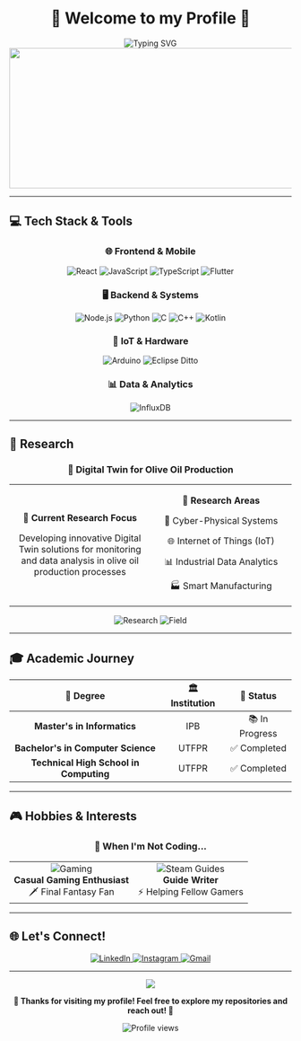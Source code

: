 <div align="center">

# 🌿 Welcome to my Profile 🌱

<img src="https://readme-typing-svg.herokuapp.com?font=Fira+Code&size=24&duration=3000&pause=1000&color=8FBC8F&center=true&vCenter=true&width=600&lines=Hi%2C+I'm+Hendrick!+%F0%9F%91%8B;Research+%26+Development+Enthusiast;Digital+Twin+%26+IoT+Specialist;Gaming+%26+Guide+Writing+Lover" alt="Typing SVG" />

<img height="250" width="1000" src="https://media.giphy.com/media/v1.Y2lkPTc5MGI3NjExMzQzMmZhMTkwOWNkZDMwMzU3OGMwODRiNzU4YWYxMjY0OGExNjQ0ZCZjdD1n/32BfxjvF1K6mPnHnuh/giphy.gif">

</div>

---

## 💻 Tech Stack & Tools

<div align="center">

### 🌐 Frontend & Mobile
<img src="https://img.shields.io/badge/React-20232A?style=for-the-badge&logo=react&logoColor=61DAFB" alt="React" />
<img src="https://img.shields.io/badge/JavaScript-F7DF1E?style=for-the-badge&logo=javascript&logoColor=black" alt="JavaScript" />
<img src="https://img.shields.io/badge/TypeScript-007ACC?style=for-the-badge&logo=typescript&logoColor=white" alt="TypeScript" />
<img src="https://img.shields.io/badge/Flutter-02569B?style=for-the-badge&logo=flutter&logoColor=white" alt="Flutter" />

### 🖥️ Backend & Systems
<img src="https://img.shields.io/badge/Node.js-43853D?style=for-the-badge&logo=nodedotjs&logoColor=white" alt="Node.js" />
<img src="https://img.shields.io/badge/Python-3776AB?style=for-the-badge&logo=python&logoColor=white" alt="Python" />
<img src="https://img.shields.io/badge/C-00599C?style=for-the-badge&logo=c&logoColor=white" alt="C" />
<img src="https://img.shields.io/badge/C++-00599C?style=for-the-badge&logo=c%2B%2B&logoColor=white" alt="C++" />
<img src="https://img.shields.io/badge/Kotlin-0095D5?style=for-the-badge&logo=kotlin&logoColor=white" alt="Kotlin" />

### 🔌 IoT & Hardware
<img src="https://img.shields.io/badge/Arduino-00979D?style=for-the-badge&logo=Arduino&logoColor=white" alt="Arduino" />
<img src="https://img.shields.io/badge/Eclipse%20Ditto-2C2255?style=for-the-badge&logo=eclipse&logoColor=white" alt="Eclipse Ditto" />

### 📊 Data & Analytics
<img src="https://img.shields.io/badge/InfluxDB-22ADF6?style=for-the-badge&logo=influxdb&logoColor=white" alt="InfluxDB" />

</div>

---

## 🔬 Research

<div align="center">

### 🌿 Digital Twin for Olive Oil Production

</div>

<table align="center">
<tr>
<td align="center" width="50%">

**🎯 Current Research Focus**

<p>Developing innovative Digital Twin solutions for monitoring and data analysis in olive oil production processes</p>

</td>
<td align="center" width="50%">

**🔬 Research Areas**

<p>🔧 Cyber-Physical Systems</p>
<p>🌐 Internet of Things (IoT)</p>
<p>📊 Industrial Data Analytics</p>
<p>🏭 Smart Manufacturing</p>

</td>
</tr>
</table>

<div align="center">

![Research](https://img.shields.io/badge/Status-Active%20Research-brightgreen?style=for-the-badge&logo=flask&logoColor=white)
![Field](https://img.shields.io/badge/Field-Digital%20Twins-98D982?style=for-the-badge&logo=cogs&logoColor=white)

</div>

---

## 🎓 Academic Journey

<div align="center">

| 🎯 Degree | 🏛️ Institution | 🌟 Status |
|:---:|:---:|:---:|
| **Master's in Informatics** | IPB | 📚 In Progress |
| **Bachelor's in Computer Science** | UTFPR | ✅ Completed |
| **Technical High School in Computing** | UTFPR | ✅ Completed |

</div>

---

## 🎮 Hobbies & Interests

<div align="center">

### 🎯 When I'm Not Coding...

<table align="center">
<tr>
<td align="center">
<img src="https://img.shields.io/badge/Gaming-98D982?style=for-the-badge&logo=gamepad&logoColor=white&labelColor=2F4F2F" alt="Gaming" />
<br>
<b>Casual Gaming Enthusiast</b>
<br>
🗡️ Final Fantasy Fan
</td>
<td align="center">
<img src="https://img.shields.io/badge/Steam%20Guides-98D982?style=for-the-badge&logo=steam&logoColor=white&labelColor=2F4F2F" alt="Steam Guides" />
<br>
<b>Guide Writer</b>
<br>
⚡ Helping Fellow Gamers
</td>
</tr>
</table>

</div>

---

## 🌐 Let's Connect!

<div align="center">

<a href="https://linkedin.com/in/hendrickfs" target="_blank">
  <img src="https://img.shields.io/badge/LinkedIn-0077B5?style=for-the-badge&logo=linkedin&logoColor=white" alt="LinkedIn" />
</a>
<a href="https://instagram.com/hendrick.fs" target="_blank">
  <img src="https://img.shields.io/badge/Instagram-E4405F?style=for-the-badge&logo=instagram&logoColor=white" alt="Instagram" />
</a>
<a href="mailto:hendrickfel@gmail.com">
  <img src="https://img.shields.io/badge/Gmail-D14836?style=for-the-badge&logo=gmail&logoColor=white" alt="Gmail" />
</a>

</div>

---

<div align="center">
  <img src="https://capsule-render.vercel.app/api?type=waving&color=8FBC8F&height=100&section=footer" />
  
  **💚 Thanks for visiting my profile! Feel free to explore my repositories and reach out! 💚**
  
  <img src="https://komarev.com/ghpvc/?username=HendrickFS&label=Profile%20views&color=8FBC8F&style=flat" alt="Profile views" />
</div>
